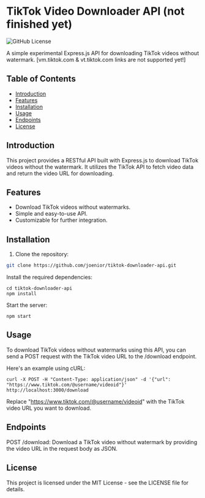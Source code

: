 # TikTok Video Downloader API (not finished yet)

![GitHub License](https://img.shields.io/github/license/joenior/tiktok-downloader-api)

A simple experimental Express.js API for downloading TikTok videos without watermark.
[vm.tiktok.com & vt.tiktok.com links are not supported yet!]

## Table of Contents

- [Introduction](#introduction)
- [Features](#features)
- [Installation](#installation)
- [Usage](#usage)
- [Endpoints](#endpoints)
- [License](#license)

## Introduction

This project provides a RESTful API built with Express.js to download TikTok videos without the watermark. It utilizes the TikTok API to fetch video data and return the video URL for downloading.

## Features

- Download TikTok videos without watermarks.
- Simple and easy-to-use API.
- Customizable for further integration.

## Installation

1. Clone the repository:

```bash
git clone https://github.com/joenior/tiktok-downloader-api.git
```

Install the required dependencies:

```
cd tiktok-downloader-api
npm install
```

Start the server:

```
npm start
```

## Usage

To download TikTok videos without watermarks using this API, you can send a POST request with the TikTok video URL to the /download endpoint.

Here's an example using cURL:

```
curl -X POST -H "Content-Type: application/json" -d '{"url": "https://www.tiktok.com/@username/videoid"}' http://localhost:3000/download
```

Replace "https://www.tiktok.com/@username/videoid" with the TikTok video URL you want to download.

## Endpoints

POST /download: Download a TikTok video without watermark by providing the video URL in the request body as JSON.

## License

This project is licensed under the MIT License - see the LICENSE file for details.
